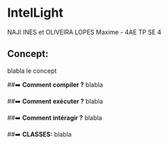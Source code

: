 # **IntelLight**
NAJI INES et OLIVEIRA LOPES Maxime - 4AE TP SE 4

## Concept:
blabla le concept

##➡️ **Comment compiler ?**
blabla

##➡️ **Comment exécuter ?**
blabla

##➡️ **Comment intéragir ?**
blabla

##➡️ **CLASSES:**
blabla
